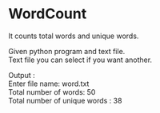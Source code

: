 # WordCount
It counts total words and unique words.

Given python program and text file.                                                                                                                                         
Text file you can select if you want another.


Output :                                                                                                                                                                  
Enter file name: word.txt                                                                                                                                                         
Total number of words: 50                                                                                                                                                 
Total number of unique words :  38
